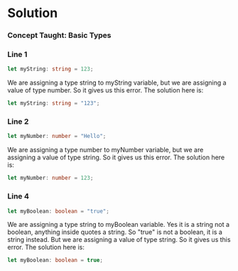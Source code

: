# Solution

### Concept Taught: Basic Types

### Line 1

```typescript
let myString: string = 123;
```

We are assigning a type string to myString variable, but we are assigning a value of type number. So it gives us this error. The solution here is:

```typescript
let myString: string = "123";
```

### Line 2

```typescript
let myNumber: number = "Hello";
```

We are assigning a type number to myNumber variable, but we are assigning a value of type string. So it gives us this error. The solution here is:

```typescript
let myNumber: number = 123;
```

### Line 4

```typescript
let myBoolean: boolean = "true";
```

We are assigning a type string to myBoolean variable. Yes it is a string not a boolean, anything inside quotes a string. So "true" is not a boolean, it is a string instead. But we are assigning a value of type string. So it gives us this error. The solution here is:

```typescript
let myBoolean: boolean = true;
```
